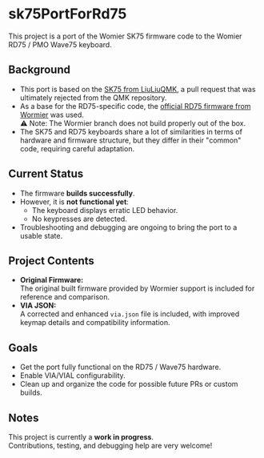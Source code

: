 # sk75PortForRd75

This project is a port of the Womier SK75 firmware code to the Womier RD75 / PMO Wave75 keyboard.

## Background

- This port is based on the [SK75 from LiuLiuQMK](https://github.com/qmk/qmk_firmware/pull/24601), a pull request that was ultimately rejected from the QMK repository.
- As a base for the RD75-specific code, the [official RD75 firmware from Wormier](https://github.com/womierkeyboard/RD75) was used.  
  ⚠️ Note: The Wormier branch does not build properly out of the box.
- The SK75 and RD75 keyboards share a lot of similarities in terms of hardware and firmware structure, but they differ in their "common" code, requiring careful adaptation.

## Current Status

- The firmware **builds successfully**.
- However, it is **not functional yet**:  
  - The keyboard displays erratic LED behavior.
  - No keypresses are detected.
- Troubleshooting and debugging are ongoing to bring the port to a usable state.

## Project Contents

- **Original Firmware:**  
  The original built firmware provided by Wormier support is included for reference and comparison.
- **VIA JSON:**  
  A corrected and enhanced `via.json` file is included, with improved keymap details and compatibility information.

## Goals

- Get the port fully functional on the RD75 / Wave75 hardware.
- Enable VIA/VIAL configurability.
- Clean up and organize the code for possible future PRs or custom builds.

## Notes

This project is currently a **work in progress**.  
Contributions, testing, and debugging help are very welcome!
